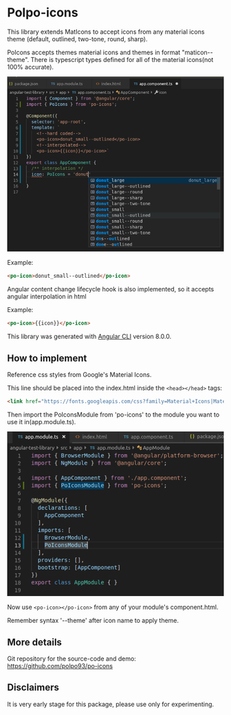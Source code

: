 # Polpo-icons

This library extends MatIcons to accept icons from any material icons theme (default, outlined, two-tone, round, sharp).

PoIcons accepts themes material icons and themes in format "maticon--theme". There is typescript types defined for all of the material icons(not 100% accurate). 

![welcome-po-icons](https://github.com/polpo93/po-icons/blob/master/documentation/poicon-intellisense.png?raw=true)

Example: 
```html
<po-icon>donut_small--outlined</po-icon>
```

Angular content change lifecycle hook is also implemented, so it accepts angular interpolation in html

Example:
```html
<po-icon>{{icon}}</po-icon>
```

This library was generated with [Angular CLI](https://github.com/angular/angular-cli) version 8.0.0.

## How to implement

Reference css styles from Google's Material Icons.

This line should be placed into the index.html inside the `<head></head>` tags:
```html
<link href="https://fonts.googleapis.com/css?family=Material+Icons|Material+Icons+Outlined|Material+Icons+Two+Tone|Material+Icons+Round|Material+Icons+Sharp" rel="stylesheet">
```

Then import the PoIconsModule from 'po-icons' to the module you want to use it in(app.module.ts).

![welcome-po-icons](https://github.com/polpo93/po-icons/blob/master/documentation/import-poicons.png?raw=true)

Now use `<po-icon></po-icon>` from any of your module's component.html.

Remember syntax '--theme' after icon name to apply theme.

## More details

Git repository for the source-code and demo: https://github.com/polpo93/po-icons

## Disclaimers

It is very early stage for this package, please use only for experimenting.

